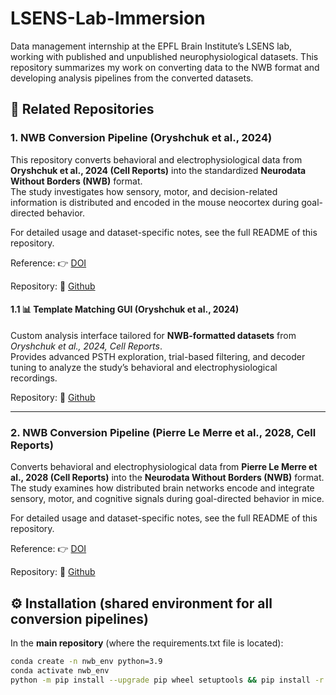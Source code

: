 # LSENS-Lab-Immersion
Data management internship at the EPFL Brain Institute’s LSENS lab, working with published and unpublished neurophysiological datasets. This repository summarizes my work on converting data to the NWB format and developing analysis pipelines from the converted datasets.

## 📁 Related Repositories
### 1. NWB Conversion Pipeline (Oryshchuk et al., 2024)


This repository converts behavioral and electrophysiological data from **Oryshchuk et al., 2024 (Cell Reports)** into the standardized **Neurodata Without Borders (NWB)** format.  
The study investigates how sensory, motor, and decision-related information is distributed and encoded in the mouse neocortex during goal-directed behavior.  

For detailed usage and dataset-specific notes, see the full README of this repository.

Reference: 👉 [DOI](https://doi.org/10.1016/j.celrep.2023.113618)

Repository: 🔗 [Github](https://github.com/loris-fab/NWB_converter_AN.git)


#### 1.1 📊 Template Matching GUI (Oryshchuk et al., 2024)

Custom analysis interface tailored for **NWB-formatted datasets** from *Oryshchuk et al., 2024, Cell Reports*.  
Provides advanced PSTH exploration, trial-based filtering, and decoder tuning to analyze the study’s behavioral and electrophysiological recordings.

Repository: 🔗 [Github](https://github.com/loris-fab/NWB_Whisker-Stimulus-Decoding-main.git)

---
### 2. NWB Conversion Pipeline (Pierre Le Merre et al., 2028, Cell Reports)

Converts behavioral and electrophysiological data from **Pierre Le Merre et al., 2028 (Cell Reports)** into the **Neurodata Without Borders (NWB)** format.  
The study examines how distributed brain networks encode and integrate sensory, motor, and cognitive signals during goal-directed behavior in mice.

For detailed usage and dataset-specific notes, see the full README of this repository.

Reference: 👉 [DOI](https://pmc.ncbi.nlm.nih.gov/articles/PMC5766832/)

Repository: 🔗 [Github](https://github.com/loris-fab/NWB_Converter_LeMerre.git)


## ⚙️ Installation (shared environment for all conversion pipelines)

In the **main repository** (where the requirements.txt file is located):

```bash
conda create -n nwb_env python=3.9
conda activate nwb_env
python -m pip install --upgrade pip wheel setuptools && pip install -r requirements.txt
```
